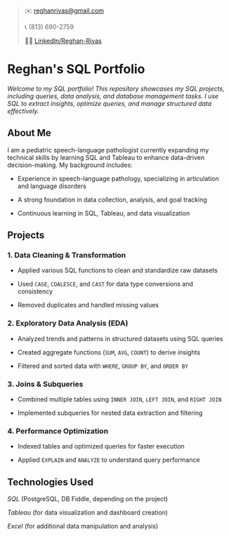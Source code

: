 
> :envelope: reghanrivas@gmail.com
> 
> :telephone_receiver: (813) 690-2759
>
> :woman_technologist: [LinkedIn/Reghan-Rivas](www.linkedin.com/in/reghan-rivas)


# Reghan's SQL Portfolio
_Welcome to my SQL portfolio! This repository showcases my SQL projects, including queries, data analysis, and database management tasks. I use SQL to extract insights, optimize queries, and manage structured data effectively._

## About Me

I am a pediatric speech-language pathologist currently expanding my technical skills by learning SQL and Tableau to enhance data-driven decision-making. My background includes:

- Experience in speech-language pathology, specializing in articulation and language disorders

- A strong foundation in data collection, analysis, and goal tracking

- Continuous learning in SQL, Tableau, and data visualization

## Projects

### 1. Data Cleaning & Transformation

- Applied various SQL functions to clean and standardize raw datasets

- Used `CASE`, `COALESCE`, and `CAST` for data type conversions and consistency

- Removed duplicates and handled missing values

### 2. Exploratory Data Analysis (EDA)

- Analyzed trends and patterns in structured datasets using SQL queries

- Created aggregate functions (`SUM`, `AVG`, `COUNT`) to derive insights

- Filtered and sorted data with `WHERE`, `GROUP BY`, and `ORDER BY`

### 3. Joins & Subqueries

- Combined multiple tables using `INNER JOIN`, `LEFT JOIN`, and `RIGHT JOIN`

- Implemented subqueries for nested data extraction and filtering

### 4. Performance Optimization

- Indexed tables and optimized queries for faster execution

- Applied `EXPLAIN` and `ANALYZE` to understand query performance

## Technologies Used

*SQL* (PostgreSQL, DB Fiddle, depending on the project)

*Tableau* (for data visualization and dashboard creation)

*Excel* (for additional data manipulation and analysis)
